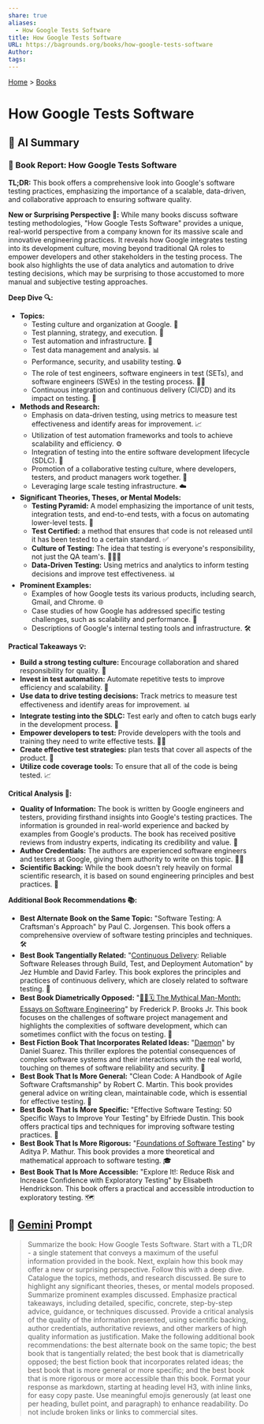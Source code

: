 ```yaml
---
share: true
aliases:
  - How Google Tests Software
title: How Google Tests Software
URL: https://bagrounds.org/books/how-google-tests-software
Author: 
tags: 
---
```

[Home](../index.md) > [Books](./index.md)  
# How Google Tests Software  
## 🤖 AI Summary  
### 📖 Book Report: How Google Tests Software  
**TL;DR:** This book offers a comprehensive look into Google's software testing practices, emphasizing the importance of a scalable, data-driven, and collaborative approach to ensuring software quality.  
  
**New or Surprising Perspective 🤔:** While many books discuss software testing methodologies, "How Google Tests Software" provides a unique, real-world perspective from a company known for its massive scale and innovative engineering practices. It reveals how Google integrates testing into its development culture, moving beyond traditional QA roles to empower developers and other stakeholders in the testing process. The book also highlights the use of data analytics and automation to drive testing decisions, which may be surprising to those accustomed to more manual and subjective testing approaches.  
  
**Deep Dive 🔍:**  
* **Topics:**  
    * Testing culture and organization at Google. 🤝  
    * Test planning, strategy, and execution. 📝  
    * Test automation and infrastructure. 🤖  
    * Test data management and analysis. 📊  
    * Performance, security, and usability testing. 🔒  
    * The role of test engineers, software engineers in test (SETs), and software engineers (SWEs) in the testing process. 🧑‍💻  
    * Continuous integration and continuous delivery (CI/CD) and its impact on testing. 🚀  
* **Methods and Research:**  
    * Emphasis on data-driven testing, using metrics to measure test effectiveness and identify areas for improvement. 📈  
    * Utilization of test automation frameworks and tools to achieve scalability and efficiency. ⚙️  
    * Integration of testing into the entire software development lifecycle (SDLC). 🔄  
    * Promotion of a collaborative testing culture, where developers, testers, and product managers work together. 🤝  
    * Leveraging large scale testing infrastructure. ☁️  
* **Significant Theories, Theses, or Mental Models:**  
    * **Testing Pyramid:** A model emphasizing the importance of unit tests, integration tests, and end-to-end tests, with a focus on automating lower-level tests. 🔺  
    * **Test Certified:** a method that ensures that code is not released until it has been tested to a certain standard. ✅  
    * **Culture of Testing:** The idea that testing is everyone's responsibility, not just the QA team's. 🧑‍🤝‍🧑  
    * **Data-Driven Testing:** Using metrics and analytics to inform testing decisions and improve test effectiveness. 📊  
* **Prominent Examples:**  
    * Examples of how Google tests its various products, including search, Gmail, and Chrome. 🌐  
    * Case studies of how Google has addressed specific testing challenges, such as scalability and performance. 💼  
    * Descriptions of Google's internal testing tools and infrastructure. 🛠️  
  
**Practical Takeaways 💡:**  
* **Build a strong testing culture:** Encourage collaboration and shared responsibility for quality. 🤝  
* **Invest in test automation:** Automate repetitive tests to improve efficiency and scalability. 🤖  
* **Use data to drive testing decisions:** Track metrics to measure test effectiveness and identify areas for improvement. 📊  
* **Integrate testing into the SDLC:** Test early and often to catch bugs early in the development process. 🔄  
* **Empower developers to test:** Provide developers with the tools and training they need to write effective tests. 🧑‍💻  
* **Create effective test strategies:** plan tests that cover all aspects of the product. 📝  
* **Utilize code coverage tools:** To ensure that all of the code is being tested. 📈  
  
**Critical Analysis 🧐:**  
* **Quality of Information:** The book is written by Google engineers and testers, providing firsthand insights into Google's testing practices. The information is grounded in real-world experience and backed by examples from Google's products. The book has received positive reviews from industry experts, indicating its credibility and value. 💯  
* **Author Credentials:** The authors are experienced software engineers and testers at Google, giving them authority to write on this topic. 🧑‍💻  
* **Scientific Backing:** While the book doesn't rely heavily on formal scientific research, it is based on sound engineering principles and best practices. 🧪  
  
**Additional Book Recommendations 📚:**  
* **Best Alternate Book on the Same Topic:** "Software Testing: A Craftsman's Approach" by Paul C. Jorgensen. This book offers a comprehensive overview of software testing principles and techniques. 🛠️  
* **Best Book Tangentially Related:** "[Continuous Delivery](./continuous-delivery.md): Reliable Software Releases through Build, Test, and Deployment Automation" by Jez Humble and David Farley. This book explores the principles and practices of continuous delivery, which are closely related to software testing. 🚀  
* **Best Book Diametrically Opposed:** "[🦄👤🗓️ The Mythical Man-Month: Essays on Software Engineering](./the-mythical-man-month.md)" by Frederick P. Brooks Jr. This book focuses on the challenges of software project management and highlights the complexities of software development, which can sometimes conflict with the focus on testing. 🚧  
* **Best Fiction Book That Incorporates Related Ideas:** "[Daemon](./daemon.md)" by Daniel Suarez. This thriller explores the potential consequences of complex software systems and their interactions with the real world, touching on themes of software reliability and security. 🤖  
* **Best Book That Is More General:** "Clean Code: A Handbook of Agile Software Craftsmanship" by Robert C. Martin. This book provides general advice on writing clean, maintainable code, which is essential for effective testing. 🧹  
* **Best Book That Is More Specific:** "Effective Software Testing: 50 Specific Ways to Improve Your Testing" by Elfriede Dustin. This book offers practical tips and techniques for improving software testing practices. 🎯  
* **Best Book That Is More Rigorous:** "[Foundations of Software Testing](./foundations-of-software-testing.md)" by Aditya P. Mathur. This book provides a more theoretical and mathematical approach to software testing. 🎓  
* **Best Book That Is More Accessible:** "Explore It!: Reduce Risk and Increase Confidence with Exploratory Testing" by Elisabeth Hendrickson. This book offers a practical and accessible introduction to exploratory testing. 🗺️  
  
## 💬 [Gemini](https://gemini.google.com) Prompt  
> Summarize the book: How Google Tests Software. Start with a TL;DR - a single statement that conveys a maximum of the useful information provided in the book. Next, explain how this book may offer a new or surprising perspective. Follow this with a deep dive. Catalogue the topics, methods, and research discussed. Be sure to highlight any significant theories, theses, or mental models proposed. Summarize prominent examples discussed. Emphasize practical takeaways, including detailed, specific, concrete, step-by-step advice, guidance, or techniques discussed. Provide a critical analysis of the quality of the information presented, using scientific backing, author credentials, authoritative reviews, and other markers of high quality information as justification. Make the following additional book recommendations: the best alternate book on the same topic; the best book that is tangentially related; the best book that is diametrically opposed; the best fiction book that incorporates related ideas; the best book that is more general or more specific; and the best book that is more rigorous or more accessible than this book. Format your response as markdown, starting at heading level H3, with inline links, for easy copy paste. Use meaningful emojis generously (at least one per heading, bullet point, and paragraph) to enhance readability. Do not include broken links or links to commercial sites.